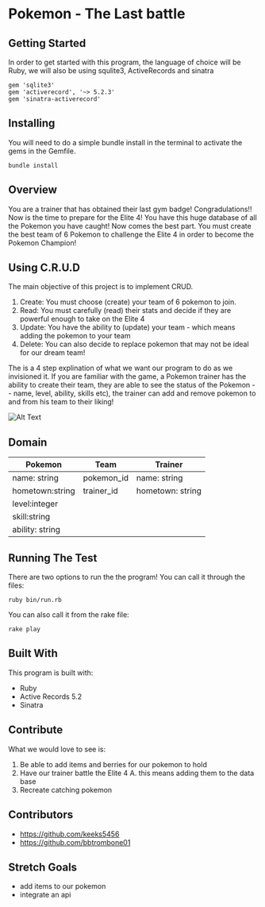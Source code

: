 # Pokemon - The Last battle

## Getting Started
In order to get started with this program, the language of choice will be Ruby, we will also be using squlite3, ActiveRecords and sinatra

```
gem 'sqlite3'
gem 'activerecord', '~> 5.2.3'
gem 'sinatra-activerecord'
```

## Installing
You will need to do a simple bundle install in the terminal to activate the gems in the Gemfile.

```
bundle install
```

## Overview
You are a trainer that has obtained their last gym badge! Congradulations!! Now is the time to prepare for the Elite 4! You have this huge database of all the Pokemon you have caught! Now comes the best part. You must create the best team of 6 Pokemon to challenge the Elite 4 in order to become the Pokemon Champion! 

## Using C.R.U.D

The main objective of this project is to implement CRUD. 

1. Create: You must choose (create) your team of 6 pokemon to join.
2. Read: You must carefully (read) their stats and decide if they are powerful enough to take on the Elite 4
3. Update: You have the ability to (update) your team - which means adding the pokemon to your team
4. Delete: You can also decide to replace pokemon that may not be ideal for our dream team!

The is a 4 step explination of what we want our program to do as we invisioned it. If you are familiar with the game, a Pokemon trainer has the ability to create their team, they are able to see the status of the Pokemon -- name, level, ability, skills etc), the trainer can add and remove pokemon to and from his team to their liking!

![Alt Text](https://media.giphy.com/media/26BROEbZKDrqy1UoU/giphy.gif)


## Domain
|    Pokemon       |    Team     | Trainer          |
|    ---           |   ----      | -----            |
| name: string     | pokemon_id  | name: string     |
| hometown:string  | trainer_id  | hometown: string |
| level:integer    |             | 
| skill:string     |             | 
|ability: string   |             


## Running The Test 

There are two options to run the the program! You can call it through the files:
```
ruby bin/run.rb
```
You can also call it from the rake file:
```
rake play 
```
## Built With

This program is built with:
- Ruby 
- Active Records 5.2
- Sinatra

## Contribute
What we would love to see is:
1. Be able to add items and berries for our pokemon to hold
2. Have our trainer battle the Elite 4 
  A. this means adding them to the data base 
3. Recreate catching pokemon 

## Contributors
- https://github.com/keeks5456
- https://github.com/bbtrombone01


## Stretch Goals
- add items to our pokemon 
- integrate an api 
